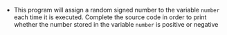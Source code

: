 - This program will assign a random signed number to the variable ```number``` each time it is executed. Complete the source code in order to print whether the number stored in the variable ```number``` is positive or negative
